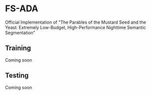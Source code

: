 # FS-ADA
Official Implementation of "The Parables of the Mustard Seed and the Yeast: Extremely Low-Budget, High-Performance Nighttime Semantic Segmentation"

## Training
Coming soon

## Testing
Coming soon

